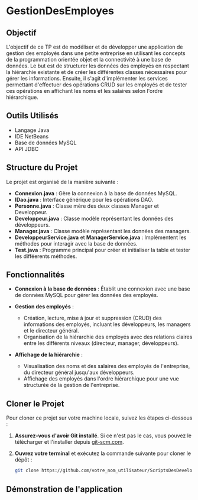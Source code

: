 # GestionDesEmployes

## Objectif
L'objectif de ce TP est de modéliser et de développer une application de gestion des employés dans une petite entreprise en utilisant les concepts de la programmation orientée objet et la connectivité à une base de données. Le but est de structurer les données des employés en respectant la hiérarchie existante et de créer les différentes classes nécessaires pour gérer les informations. Ensuite, il s'agit d'implémenter les services permettant d'effectuer des opérations CRUD sur les employés et de tester ces opérations en affichant les noms et les salaires selon l'ordre hiérarchique.

## Outils Utilisés
  - Langage Java
  - IDE NetBeans
  - Base de données MySQL
  - API JDBC

## Structure du Projet
Le projet est organisé de la manière suivante :

  - **Connexion.java** : Gère la connexion à la base de données MySQL.
  - **IDao.java** : Interface générique pour les opérations DAO.
  - **Personne.java** : Classe mère des deux classes Manager et Developpeur.
  - **Developpeur.java** : Classe modèle représentant les données des développeurs.
  - **Manager.java** : Classe modèle représentant les données des managers.
  - **DeveloppeurService.java** et **ManagerService.java** : Implémentent les méthodes pour interagir avec la base de données.
  - **Test.java** : Programme principal pour créer et initialiser la table et tester les difféerents méthodes.
 

## Fonctionnalités
- **Connexion à la base de données** : Établit une connexion avec une base de données MySQL pour gérer les données des employés.

- **Gestion des employés** :
  - Création, lecture, mise à jour et suppression (CRUD) des informations des employés, incluant les développeurs, les managers et le directeur général.
  - Organisation de la hiérarchie des employés avec des relations claires entre les différents niveaux (directeur, manager, développeurs).

- **Affichage de la hiérarchie** :
  - Visualisation des noms et des salaires des employés de l'entreprise, du directeur général jusqu'aux développeurs.
  - Affichage des employés dans l'ordre hiérarchique pour une vue structurée de la gestion de l'entreprise.



## Cloner le Projet
Pour cloner ce projet sur votre machine locale, suivez les étapes ci-dessous :

1. **Assurez-vous d'avoir Git installé**. Si ce n'est pas le cas, vous pouvez le télécharger et l'installer depuis [git-scm.com](https://git-scm.com/).

2. **Ouvrez votre terminal** et exécutez la commande suivante pour cloner le dépôt :

   ```bash
   git clone https://github.com/votre_nom_utilisateur/ScriptsDesDeveloppeurs.git
## Démonstration de l'application


